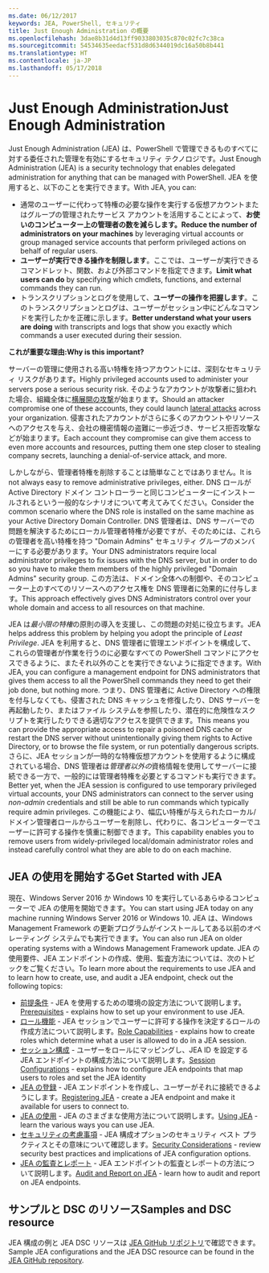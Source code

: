 ```yaml
---
ms.date: 06/12/2017
keywords: JEA, PowerShell, セキュリティ
title: Just Enough Administration の概要
ms.openlocfilehash: 3dae8b31d4d13ff9033803035c870c02fc7c38ca
ms.sourcegitcommit: 54534635eedacf531d8d6344019dc16a50b8b441
ms.translationtype: HT
ms.contentlocale: ja-JP
ms.lasthandoff: 05/17/2018
---
```

# <a name="just-enough-administration"></a><span data-ttu-id="8a9ad-103">Just Enough Administration</span><span class="sxs-lookup"><span data-stu-id="8a9ad-103">Just Enough Administration</span></span>

<span data-ttu-id="8a9ad-104">Just Enough Administration (JEA) は、PowerShell で管理できるものすべてに対する委任された管理を有効にするセキュリティ テクノロジです。</span><span class="sxs-lookup"><span data-stu-id="8a9ad-104">Just Enough Administration (JEA) is a security technology that enables delegated administration for anything that can be managed with PowerShell.</span></span>
<span data-ttu-id="8a9ad-105">JEA を使用すると、以下のことを実行できます。</span><span class="sxs-lookup"><span data-stu-id="8a9ad-105">With JEA, you can:</span></span>

- <span data-ttu-id="8a9ad-106">通常のユーザーに代わって特権の必要な操作を実行する仮想アカウントまたはグループの管理されたサービス アカウントを活用することによって、**お使いのコンピューター上の管理者の数を減らします。**</span><span class="sxs-lookup"><span data-stu-id="8a9ad-106">**Reduce the number of administrators on your machines** by leveraging virtual accounts or group managed service accounts that perform privileged actions on behalf of regular users.</span></span>
- <span data-ttu-id="8a9ad-107">**ユーザーが実行できる操作を制限します**。ここでは、ユーザーが実行できるコマンドレット、関数、および外部コマンドを指定できます。</span><span class="sxs-lookup"><span data-stu-id="8a9ad-107">**Limit what users can do** by specifying which cmdlets, functions, and external commands they can run.</span></span>
- <span data-ttu-id="8a9ad-108">トランスクリプションとログを使用して、**ユーザーの操作を把握します**。このトランスクリプションとログは、ユーザーがセッション中にどんなコマンドを実行したかを正確に示します。</span><span class="sxs-lookup"><span data-stu-id="8a9ad-108">**Better understand what your users are doing** with transcripts and logs that show you exactly which commands a user executed during their session.</span></span>

<span data-ttu-id="8a9ad-109">**これが重要な理由:**</span><span class="sxs-lookup"><span data-stu-id="8a9ad-109">**Why is this important?**</span></span>

<span data-ttu-id="8a9ad-110">サーバーの管理に使用される高い特権を持つアカウントには、深刻なセキュリティ リスクがあります。</span><span class="sxs-lookup"><span data-stu-id="8a9ad-110">Highly privileged accounts used to administer your servers pose a serious security risk.</span></span>
<span data-ttu-id="8a9ad-111">そのようなアカウントが攻撃者に狙われた場合、組織全体に[横展開の攻撃](http://aka.ms/pth)が始まります。</span><span class="sxs-lookup"><span data-stu-id="8a9ad-111">Should an attacker compromise one of these accounts, they could launch [lateral attacks](http://aka.ms/pth) across your organization.</span></span>
<span data-ttu-id="8a9ad-112">侵害されたアカウントがさらに多くのアカウントやリソースへのアクセスを与え、会社の機密情報の盗難に一歩近づき、サービス拒否攻撃などが始まります。</span><span class="sxs-lookup"><span data-stu-id="8a9ad-112">Each account they compromise can give them access to even more accounts and resources, putting them one step closer to stealing company secrets, launching a denial-of-service attack, and more.</span></span>

<span data-ttu-id="8a9ad-113">しかしながら、管理者特権を削除することは簡単なことではありません。</span><span class="sxs-lookup"><span data-stu-id="8a9ad-113">It is not always easy to remove administrative privileges, either.</span></span>
<span data-ttu-id="8a9ad-114">DNS ロールが Active Directory ドメイン コントローラーと同じコンピューターにインストールされるという一般的なシナリオについて考えてみてください。</span><span class="sxs-lookup"><span data-stu-id="8a9ad-114">Consider the common scenario where the DNS role is installed on the same machine as your Active Directory Domain Controller.</span></span>
<span data-ttu-id="8a9ad-115">DNS 管理者は、DNS サーバーでの問題を解決するためにローカル管理者特権が必要ですが、そのためには、これらの管理者を高い特権を持つ "Domain Admins" セキュリティ グループのメンバーにする必要があります。</span><span class="sxs-lookup"><span data-stu-id="8a9ad-115">Your DNS administrators require local administrator privileges to fix issues with the DNS server, but in order to do so you have to make them members of the highly privileged "Domain Admins" security group.</span></span>
<span data-ttu-id="8a9ad-116">この方法は、ドメイン全体への制御や、そのコンピューター上のすべてのリソースへのアクセス権を DNS 管理者に効果的に付与します。</span><span class="sxs-lookup"><span data-stu-id="8a9ad-116">This approach effectively gives DNS Administrators control over your whole domain and access to all resources on that machine.</span></span>

<span data-ttu-id="8a9ad-117">JEA は*最小限の特権*の原則の導入を支援し、この問題の対処に役立ちます。</span><span class="sxs-lookup"><span data-stu-id="8a9ad-117">JEA helps address this problem by helping you adopt the principle of *Least Privilege*.</span></span>
<span data-ttu-id="8a9ad-118">JEA を利用すると、DNS 管理者に管理エンドポイントを構成して、これらの管理者が作業を行うのに必要なすべての PowerShell コマンドにアクセスできるように、またそれ以外のことを実行できないように指定できます。</span><span class="sxs-lookup"><span data-stu-id="8a9ad-118">With JEA, you can configure a management endpoint for DNS administrators that gives them access to all the PowerShell commands they need to get their job done, but nothing more.</span></span>
<span data-ttu-id="8a9ad-119">つまり、DNS 管理者に Active Directory への権限を付与しなくても、侵害された DNS キャッシュを修復したり、DNS サーバーを再起動したり、またはファイル システムを参照したり、潜在的に危険性なスクリプトを実行したりできる適切なアクセスを提供できます。</span><span class="sxs-lookup"><span data-stu-id="8a9ad-119">This means you can provide the appropriate access to repair a poisoned DNS cache or restart the DNS server without unintentionally giving them rights to Active Directory, or to browse the file system, or run potentially dangerous scripts.</span></span>
<span data-ttu-id="8a9ad-120">さらに、JEA セッションが一時的な特権仮想アカウントを使用するように構成されている場合、DNS 管理者は*管理者以外の*資格情報を使用してサーバーに接続できる一方で、一般的には管理者特権を必要とするコマンドも実行できます。</span><span class="sxs-lookup"><span data-stu-id="8a9ad-120">Better yet, when the JEA session is configured to use temporary privileged virtual accounts, your DNS administrators can connect to the server using *non-admin* credentials and still be able to run commands which typically require admin privileges.</span></span>
<span data-ttu-id="8a9ad-121">この機能により、幅広い特権が与えられたローカル/ドメイン管理者ロールからユーザーを削除し、代わりに、各コンピューターでユーザーに許可する操作を慎重に制御できます。</span><span class="sxs-lookup"><span data-stu-id="8a9ad-121">This capability enables you to remove users from widely-privileged local/domain administrator roles and instead carefully control what they are able to do on each machine.</span></span>

## <a name="get-started-with-jea"></a><span data-ttu-id="8a9ad-122">JEA の使用を開始する</span><span class="sxs-lookup"><span data-stu-id="8a9ad-122">Get Started with JEA</span></span>

<span data-ttu-id="8a9ad-123">現在、Windows Server 2016 か Windows 10 を実行しているあらゆるコンピューターで JEA の使用を開始できます。</span><span class="sxs-lookup"><span data-stu-id="8a9ad-123">You can start using JEA today on any machine running Windows Server 2016 or Windows 10.</span></span>
<span data-ttu-id="8a9ad-124">JEA は、Windows Management Framework の更新プログラムがインストールしてある以前のオペレーティング システムでも実行できます。</span><span class="sxs-lookup"><span data-stu-id="8a9ad-124">You can also run JEA on older operating systems with a Windows Management Framework update.</span></span>
<span data-ttu-id="8a9ad-125">JEA の使用要件、JEA エンドポイントの作成、使用、監査方法については、次のトピックをご覧ください。</span><span class="sxs-lookup"><span data-stu-id="8a9ad-125">To learn more about the requirements to use JEA and to learn how to create, use, and audit a JEA endpoint, check out the following topics:</span></span>

- <span data-ttu-id="8a9ad-126">[前提条件](prerequisites.md) - JEA を使用するための環境の設定方法について説明します。</span><span class="sxs-lookup"><span data-stu-id="8a9ad-126">[Prerequisites](prerequisites.md) - explains how to set up your environment to use JEA.</span></span>
- <span data-ttu-id="8a9ad-127">[ロール機能](role-capabilities.md) - JEA セッションでユーザーに許可する操作を決定するロールの作成方法について説明します。</span><span class="sxs-lookup"><span data-stu-id="8a9ad-127">[Role Capabilities](role-capabilities.md) - explains how to create roles which determine what a user is allowed to do in a JEA session.</span></span>
- <span data-ttu-id="8a9ad-128">[セッション構成](session-configurations.md) - ユーザーをロールにマッピングし、JEA ID を設定する JEA エンドポイントの構成方法について説明します。</span><span class="sxs-lookup"><span data-stu-id="8a9ad-128">[Session Configurations](session-configurations.md) - explains how to configure JEA endpoints that map users to roles and set the JEA identity</span></span>
- <span data-ttu-id="8a9ad-129">[JEA の登録](register-jea.md) - JEA エンドポイントを作成し、ユーザーがそれに接続できるようにします。</span><span class="sxs-lookup"><span data-stu-id="8a9ad-129">[Registering JEA](register-jea.md) - create a JEA endpoint and make it available for users to connect to.</span></span>
- <span data-ttu-id="8a9ad-130">[JEA の使用](using-jea.md) - JEA のさまざまな使用方法について説明します。</span><span class="sxs-lookup"><span data-stu-id="8a9ad-130">[Using JEA](using-jea.md) - learn the various ways you can use JEA.</span></span>
- <span data-ttu-id="8a9ad-131">[セキュリティの考慮事項](security-considerations.md) - JEA 構成オプションのセキュリティ ベスト プラクティスとその意味について確認します。</span><span class="sxs-lookup"><span data-stu-id="8a9ad-131">[Security Considerations](security-considerations.md) - review security best practices and implications of JEA configuration options.</span></span>
- <span data-ttu-id="8a9ad-132">[JEA の監査とレポート](audit-and-report.md) - JEA エンドポイントの監査とレポートの方法について説明します。</span><span class="sxs-lookup"><span data-stu-id="8a9ad-132">[Audit and Report on JEA](audit-and-report.md) - learn how to audit and report on JEA endpoints.</span></span>

## <a name="samples-and-dsc-resource"></a><span data-ttu-id="8a9ad-133">サンプルと DSC のリソース</span><span class="sxs-lookup"><span data-stu-id="8a9ad-133">Samples and DSC resource</span></span>

<span data-ttu-id="8a9ad-134">JEA 構成の例と JEA DSC リソースは [JEA GitHub リポジトリ](https://github.com/PowerShell/JEA)で確認できます。</span><span class="sxs-lookup"><span data-stu-id="8a9ad-134">Sample JEA configurations and the JEA DSC resource can be found in the [JEA GitHub repository](https://github.com/PowerShell/JEA).</span></span>